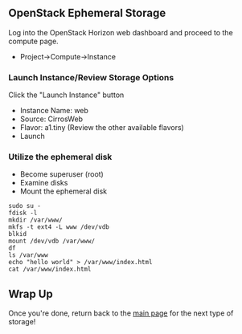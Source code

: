 ## OpenStack Ephemeral Storage

Log into the OpenStack Horizon web dashboard and proceed to the compute page.

* Project->Compute->Instance

### Launch Instance/Review Storage Options
Click the "Launch Instance" button
* Instance Name: web
* Source: CirrosWeb
* Flavor: a1.tiny (Review the other available flavors)
* Launch

### Utilize the ephemeral disk
* Become superuser (root)
* Examine disks
* Mount the ephemeral disk

```
sudo su -
fdisk -l
mkdir /var/www/
mkfs -t ext4 -L www /dev/vdb
blkid
mount /dev/vdb /var/www/
df
ls /var/www
echo "hello world" > /var/www/index.html
cat /var/www/index.html
```

## Wrap Up

Once you're done, return back to the <A HREF="../master/README.md">main page</A> for the next type of storage!
